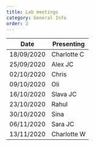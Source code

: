 ```yaml
---
title: Lab meetings
category: General Info
order: 2
---
```


| Date | Presenting |
|-|-|
| 18/09/2020 | Charlotte C |
| 25/09/2020 | Alex	JC |
| 02/10/2020 | Chris |
| 09/10/2020 | Oli |
| 16/10/2020 | Slava JC |
| 23/10/2020 | Rahul |
| 30/10/2020 | Sina |
| 06/11/2020 | Sara	JC |
| 13/11/2020 | Charlotte W |